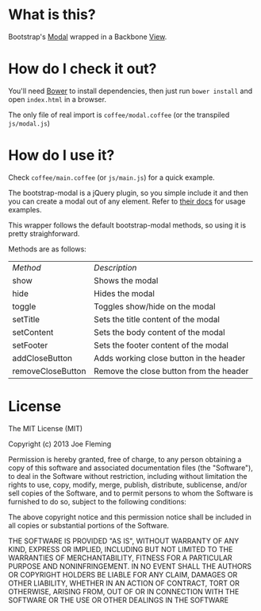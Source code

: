 # What is this?

Bootstrap's [Modal](http://twitter.github.io/bootstrap/javascript.html#modals) wrapped in a Backbone [View](http://backbonejs.org/#View).

# How do I check it out?

You'll need [Bower](http://bower.io/) to install dependencies, then just run `bower install` and open `index.html` in a browser.

The only file of real import is `coffee/modal.coffee` (or the transpiled `js/modal.js`)

# How do I use it?

Check `coffee/main.coffee` (or `js/main.js`) for a quick example.

The bootstrap-modal is a jQuery plugin, so you simple include it and then you can create a modal out of any element. Refer to [their docs](http://twitter.github.io/bootstrap/javascript.html#modals) for usage examples.

This wrapper follows the default bootstrap-modal methods, so using it is pretty straighforward.

Methods are as follows:

<table>
  <tr><td><em>Method</em></td><td><em>Description</em></td></tr>
  <tr><td>show</td><td>Shows the modal</td></tr>
  <tr><td>hide</td><td>Hides the modal</td></tr>
  <tr><td>toggle</td><td>Toggles show/hide on the modal</td></tr>
  <tr><td>setTitle</td><td>Sets the title content of the modal</td></tr>
  <tr><td>setContent</td><td>Sets the body content of the modal</td></tr>
  <tr><td>setFooter</td><td>Sets the footer content of the modal</td></tr>
  <tr><td>addCloseButton</td><td>Adds working close button in the header</td></tr>
  <tr><td>removeCloseButton</td><td>Remove the close button from the header</td></tr>
</table>

# License

The MIT License (MIT)

Copyright (c) 2013 Joe Fleming

Permission is hereby granted, free of charge, to any person obtaining a copy of
this software and associated documentation files (the "Software"), to deal in
the Software without restriction, including without limitation the rights to
use, copy, modify, merge, publish, distribute, sublicense, and/or sell copies of
the Software, and to permit persons to whom the Software is furnished to do so,
subject to the following conditions:

The above copyright notice and this permission notice shall be included in all
copies or substantial portions of the Software.

THE SOFTWARE IS PROVIDED "AS IS", WITHOUT WARRANTY OF ANY KIND, EXPRESS OR
IMPLIED, INCLUDING BUT NOT LIMITED TO THE WARRANTIES OF MERCHANTABILITY, FITNESS
FOR A PARTICULAR PURPOSE AND NONINFRINGEMENT. IN NO EVENT SHALL THE AUTHORS OR
COPYRIGHT HOLDERS BE LIABLE FOR ANY CLAIM, DAMAGES OR OTHER LIABILITY, WHETHER
IN AN ACTION OF CONTRACT, TORT OR OTHERWISE, ARISING FROM, OUT OF OR IN
CONNECTION WITH THE SOFTWARE OR THE USE OR OTHER DEALINGS IN THE SOFTWARE